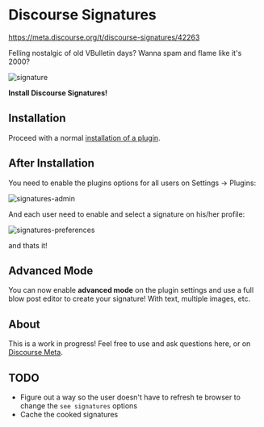 # Discourse Signatures

https://meta.discourse.org/t/discourse-signatures/42263

Felling nostalgic of old VBulletin days? Wanna spam and flame like it's 2000?

![signature](https://cloud.githubusercontent.com/assets/1385470/11614719/c94ba4aa-9c31-11e5-9f32-67decaf0f3d3.png)

**Install Discourse Signatures!**

## Installation

Proceed with a normal [installation of a plugin](https://meta.discourse.org/t/install-a-plugin/19157?u=falco).

## After Installation

You need to enable the plugins options for all users on Settings -> Plugins:

![signatures-admin](https://cloud.githubusercontent.com/assets/1385470/11616473/2c29715c-9c63-11e5-832d-6d171ca5ad79.png)

And each user need to enable and select a signature on his/her profile:

![signatures-preferences](https://cloud.githubusercontent.com/assets/1385470/11616474/2c4426d2-9c63-11e5-88c6-93712ad0bb74.png)

and thats it!

## Advanced Mode

You can now enable **advanced mode** on the plugin settings and use a full blow post editor to create your signature! With text, multiple images, etc.

## About

This is a work in progress! Feel free to use and ask questions here, or on [Discourse Meta](https://meta.discourse.org/t/discourse-signatures/42263).

## TODO

- Figure out a way so the user doesn't have to refresh te browser to change the `see signatures` options
- Cache the cooked signatures
